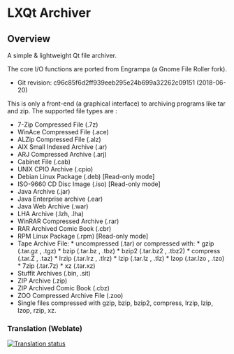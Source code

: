 # LXQt Archiver

## Overview

A simple & lightweight Qt file archiver.

The core I/O functions are ported from Engrampa (a Gnome File Roller fork).
  * Git revision: c96c85f6d2ff939eeb295e24b699a32262c09151 (2018-06-20)

This is only a front-end (a graphical interface) to archiving programs
like tar and zip. The supported file types are :
  * 7-Zip Compressed File (.7z)
  * WinAce Compressed File (.ace)
  * ALZip Compressed File (.alz)
  * AIX Small Indexed Archive  (.ar)
  * ARJ Compressed Archive (.arj)
  * Cabinet File (.cab)
  * UNIX CPIO Archive (.cpio)
  * Debian Linux Package (.deb) [Read-only mode]
  * ISO-9660 CD Disc Image (.iso) [Read-only mode]
  * Java Archive (.jar)
  * Java Enterprise archive (.ear)
  * Java Web Archive (.war)
  * LHA Archive (.lzh, .lha)
  * WinRAR Compressed Archive (.rar)
  * RAR Archived Comic Book (.cbr)
  * RPM Linux Package (.rpm) [Read-only mode]
  * Tape Archive File:
        * uncompressed (.tar)
    or compressed with:
        * gzip (.tar.gz , .tgz)
        * bzip (.tar.bz , .tbz)
        * bzip2 (.tar.bz2 , .tbz2)
        * compress (.tar.Z , .taz)
        * lrzip (.tar.lrz , .tlrz)
        * lzip (.tar.lz , .tlz)
        * lzop (.tar.lzo , .tzo)
        * 7zip (.tar.7z)
        * xz (.tar.xz)
  * Stuffit Archives (.bin, .sit)
  * ZIP Archive (.zip)
  * ZIP Archived Comic Book (.cbz)
  * ZOO Compressed Archive File (.zoo)
  * Single files compressed with gzip, bzip, bzip2, compress, lrzip, lzip,
    lzop, rzip, xz.



### Translation (Weblate)

<a href="https://weblate.lxqt.org/projects/lxqt/lxqt-archiver/">
<img src="https://weblate.lxqt.org/widgets/lxqt/-/lxqt-archiver/multi-auto.svg" alt="Translation status" />
</a>
